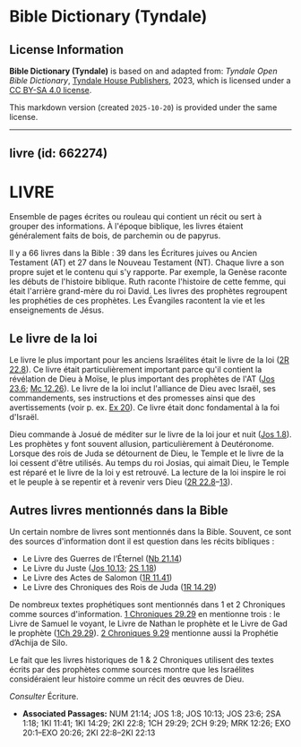 # Bible Dictionary (Tyndale)

## License Information

**Bible Dictionary (Tyndale)** is based on and adapted from: _Tyndale Open Bible Dictionary_, [Tyndale House Publishers](https://tyndaleopenresources.com/), 2023, which is licensed under a [CC BY-SA 4.0 license](https://creativecommons.org/licenses/by-sa/4.0/legalcode.en).

This markdown version (created `2025-10-20`) is provided under the same license.



--------------------------------

## livre (id: 662274)

LIVRE
=====

Ensemble de pages écrites ou rouleau qui contient un récit ou sert à grouper des informations. À l'époque biblique, les livres étaient généralement faits de bois, de parchemin ou de papyrus.

Il y a 66 livres dans la Bible : 39 dans les Écritures juives ou Ancien Testament (AT) et 27 dans le Nouveau Testament (NT). Chaque livre a son propre sujet et le contenu qui s'y rapporte. Par exemple, la Genèse raconte les débuts de l'histoire biblique. Ruth raconte l'histoire de cette femme, qui était l'arrière grand\-mère du roi David. Les livres des prophètes regroupent les prophéties de ces prophètes. Les Évangiles racontent la vie et les enseignements de Jésus. 

Le livre de la loi
------------------

Le livre le plus important pour les anciens Israélites était le livre de la loi ([2R 22\.8](https://ref.ly/2Kgs22:8)). Ce livre était particulièrement important parce qu'il contient la révélation de Dieu à Moïse, le plus important des prophètes de l'AT ([Jos 23\.6](https://ref.ly/Josh23:6); [Mc 12\.26](https://ref.ly/Mark12:26)). Le livre de la loi inclut l'alliance de Dieu avec Israël, ses commandements, ses instructions et des promesses ainsi que des avertissements (voir p. ex. [Ex 20](https://ref.ly/Exod20:1-Exod20:26)). Ce livre était donc fondamental à la foi d'Israël.

Dieu commande à Josué de méditer sur le livre de la loi jour et nuit ([Jos 1\.8](https://ref.ly/Josh1:8)). Les prophètes y font souvent allusion, particulièrement à Deutéronome. Lorsque des rois de Juda se détournent de Dieu, le Temple et le livre de la loi cessent d'être utilisés. Au temps du roi Josias, qui aimait Dieu, le Temple est réparé et le livre de la loi y est retrouvé. La lecture de la loi inspire le roi et le peuple à se repentir et à revenir vers Dieu ([2R 22\.8](https://ref.ly/2Kgs22:8-2Kgs22:13)–[13](https://ref.ly/2Kgs22:8-2Kgs22:13)).

Autres livres mentionnés dans la Bible
--------------------------------------

Un certain nombre de livres sont mentionnés dans la Bible. Souvent, ce sont des sources d'information dont il est question dans les récits bibliques :

* Le Livre des Guerres de l’Éternel ([Nb 21\.14](https://ref.ly/Num21:14))
* Le Livre du Juste ([Jos 10\.13](https://ref.ly/Josh10:13); [2S 1\.18](https://ref.ly/2Sam1:18))
* Le Livre des Actes de Salomon ([1R 11\.41](https://ref.ly/1Kgs11:41))
* Le Livre des Chroniques des Rois de Juda ([1R 14\.29](https://ref.ly/1Kgs14:29))

De nombreux textes prophétiques sont mentionnés dans 1 et 2 Chroniques comme sources d'information. [1 Chroniques 29\.29](https://ref.ly/1Chr29:29) en mentionne trois : le Livre de Samuel le voyant, le Livre de Nathan le prophète et le Livre de Gad le prophète ([1Ch 29\.29](https://ref.ly/1Chr29:29)). [2 Chroniques 9\.29](https://ref.ly/2Chr9:29) mentionne aussi la Prophétie d’Achija de Silo.

Le fait que les livres historiques de 1 \& 2 Chroniques utilisent des textes écrits par des prophètes comme sources montre que les Israélites considéraient leur histoire comme un récit des œuvres de Dieu.

*Consulter* Écriture.

* **Associated Passages:** NUM 21:14; JOS 1:8; JOS 10:13; JOS 23:6; 2SA 1:18; 1KI 11:41; 1KI 14:29; 2KI 22:8; 1CH 29:29; 2CH 9:29; MRK 12:26; EXO 20:1–EXO 20:26; 2KI 22:8–2KI 22:13

